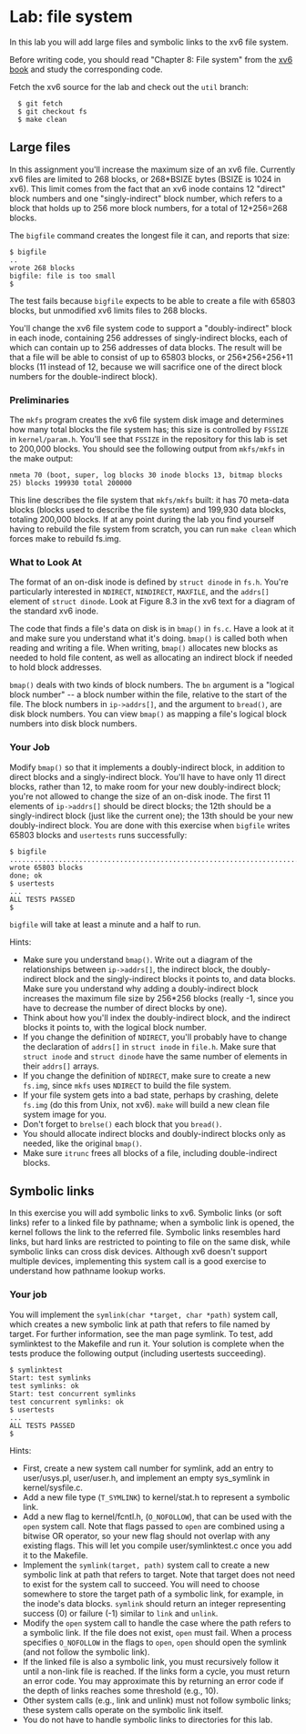 # Lab: file system

In this lab you will add large files and symbolic links to the xv6 file system.

Before writing code, you should read "Chapter 8: File system" from the [xv6 book](https://pdos.csail.mit.edu/6.828/2020/xv6/book-riscv-rev1.pdf) and study the corresponding code.

Fetch the xv6 source for the lab and check out the `util` branch:

```
  $ git fetch
  $ git checkout fs
  $ make clean
```

## Large files 

In this assignment you'll increase the maximum size of an xv6 file. Currently xv6 files are limited to 268 blocks, or 268*BSIZE bytes (BSIZE is 1024 in xv6). This limit comes from the fact that an xv6 inode contains 12 "direct" block numbers and one "singly-indirect" block number, which refers to a block that holds up to 256 more block numbers, for a total of 12+256=268 blocks.

The `bigfile` command creates the longest file it can, and reports that size:

```
$ bigfile
..
wrote 268 blocks
bigfile: file is too small
$
```

The test fails because `bigfile` expects to be able to create a file with 65803 blocks, but unmodified xv6 limits files to 268 blocks.

You'll change the xv6 file system code to support a "doubly-indirect" block in each inode, containing 256 addresses of singly-indirect blocks, each of which can contain up to 256 addresses of data blocks. The result will be that a file will be able to consist of up to 65803 blocks, or 256*256+256+11 blocks (11 instead of 12, because we will sacrifice one of the direct block numbers for the double-indirect block).

### Preliminaries

The `mkfs` program creates the xv6 file system disk image and determines how many total blocks the file system has; this size is controlled by `FSSIZE` in `kernel/param.h`. You'll see that `FSSIZE` in the repository for this lab is set to 200,000 blocks. You should see the following output from `mkfs/mkfs` in the make output:

```
nmeta 70 (boot, super, log blocks 30 inode blocks 13, bitmap blocks 25) blocks 199930 total 200000
```

This line describes the file system that `mkfs/mkfs` built: it has 70 meta-data blocks (blocks used to describe the file system) and 199,930 data blocks, totaling 200,000 blocks.
If at any point during the lab you find yourself having to rebuild the file system from scratch, you can run `make clean` which forces make to rebuild fs.img.

### What to Look At

The format of an on-disk inode is defined by `struct dinode` in `fs.h`. You're particularly interested in `NDIRECT`, `NINDIRECT`, `MAXFILE`, and the `addrs[]` element of `struct dinode`. Look at Figure 8.3 in the xv6 text for a diagram of the standard xv6 inode.

The code that finds a file's data on disk is in `bmap()` in `fs.c`. Have a look at it and make sure you understand what it's doing. `bmap()` is called both when reading and writing a file. When writing, `bmap()` allocates new blocks as needed to hold file content, as well as allocating an indirect block if needed to hold block addresses.

`bmap()` deals with two kinds of block numbers. The `bn` argument is a "logical block number" -- a block number within the file, relative to the start of the file. The block numbers in `ip->addrs[]`, and the argument to `bread()`, are disk block numbers. You can view `bmap()` as mapping a file's logical block numbers into disk block numbers.

### Your Job

Modify `bmap()` so that it implements a doubly-indirect block, in addition to direct blocks and a singly-indirect block. You'll have to have only 11 direct blocks, rather than 12, to make room for your new doubly-indirect block; you're not allowed to change the size of an on-disk inode. The first 11 elements of `ip->addrs[]` should be direct blocks; the 12th should be a singly-indirect block (just like the current one); the 13th should be your new doubly-indirect block. You are done with this exercise when `bigfile` writes 65803 blocks and `usertests` runs successfully:

```
$ bigfile
..................................................................................................................................................................................................................................................................................................................................................................................................................................................................................................................................................................................................................................................................................
wrote 65803 blocks
done; ok
$ usertests
...
ALL TESTS PASSED
$ 
```

`bigfile` will take at least a minute and a half to run.

Hints:

- Make sure you understand `bmap()`. Write out a diagram of the relationships between `ip->addrs[]`, the indirect block, the doubly-indirect block and the singly-indirect blocks it points to, and data blocks. Make sure you understand why adding a doubly-indirect block increases the maximum file size by 256*256 blocks (really -1, since you have to decrease the number of direct blocks by one).
- Think about how you'll index the doubly-indirect block, and the indirect blocks it points to, with the logical block number.
- If you change the definition of `NDIRECT`, you'll probably have to change the declaration of `addrs[]` in `struct inode` in `file.h`. Make sure that `struct inode` and `struct dinode` have the same number of elements in their `addrs[]` arrays.
- If you change the definition of `NDIRECT`, make sure to create a new `fs.img`, since `mkfs` uses `NDIRECT` to build the file system.
- If your file system gets into a bad state, perhaps by crashing, delete `fs.img` (do this from Unix, not xv6). `make` will build a new clean file system image for you.
- Don't forget to `brelse()` each block that you `bread()`.
- You should allocate indirect blocks and doubly-indirect blocks only as needed, like the original `bmap()`.
- Make sure `itrunc` frees all blocks of a file, including double-indirect blocks.

## Symbolic links

In this exercise you will add symbolic links to xv6. Symbolic links (or soft links) refer to a linked file by pathname; when a symbolic link is opened, the kernel follows the link to the referred file. Symbolic links resembles hard links, but hard links are restricted to pointing to file on the same disk, while symbolic links can cross disk devices. Although xv6 doesn't support multiple devices, implementing this system call is a good exercise to understand how pathname lookup works.

### Your job

You will implement the `symlink(char *target, char *path)` system call, which creates a new symbolic link at path that refers to file named by target. For further information, see the man page symlink. To test, add symlinktest to the Makefile and run it. Your solution is complete when the tests produce the following output (including usertests succeeding).

```
$ symlinktest
Start: test symlinks
test symlinks: ok
Start: test concurrent symlinks
test concurrent symlinks: ok
$ usertests
...
ALL TESTS PASSED
$ 
```

Hints:

- First, create a new system call number for symlink, add an entry to user/usys.pl, user/user.h, and implement an empty sys_symlink in kernel/sysfile.c.
- Add a new file type (`T_SYMLINK`) to kernel/stat.h to represent a symbolic link.
- Add a new flag to kernel/fcntl.h, (`O_NOFOLLOW`), that can be used with the `open` system call. Note that flags passed to `open` are combined using a bitwise OR operator, so your new flag should not overlap with any existing flags. This will let you compile user/symlinktest.c once you add it to the Makefile.
- Implement the `symlink(target, path)` system call to create a new symbolic link at path that refers to target. Note that target does not need to exist for the system call to succeed. You will need to choose somewhere to store the target path of a symbolic link, for example, in the inode's data blocks. `symlink` should return an integer representing success (0) or failure (-1) similar to `link` and `unlink`.
- Modify the `open` system call to handle the case where the path refers to a symbolic link. If the file does not exist, `open` must fail. When a process specifies `O_NOFOLLOW` in the flags to `open`, `open` should open the symlink (and not follow the symbolic link).
- If the linked file is also a symbolic link, you must recursively follow it until a non-link file is reached. If the links form a cycle, you must return an error code. You may approximate this by returning an error code if the depth of links reaches some threshold (e.g., 10).
- Other system calls (e.g., link and unlink) must not follow symbolic links; these system calls operate on the symbolic link itself.
- You do not have to handle symbolic links to directories for this lab.



